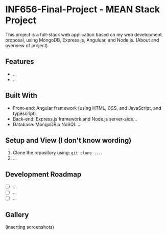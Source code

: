 # INF656-Final-Project - MEAN Stack Project

This project is a full-stack web application based on my web development proposal, using MongoDB, Express.js, Anguluar, and Node.js. (About and overview of project)

## Features

- ...
- ...

## Built With

- Front-end: Angular framework (using HTML, CSS, and JavaScript, and typescript)
- Back-end: Express.js framework and Node.js server-side...
- Database: MongoDB a NoSQL...

## Setup and View (I don't know wording)

1. Clone the repository using: `git clone ...`.
2. ...

## Development Roadmap

- [ ] ...
- [ ] ...
- [ ] ...

## Gallery

(inserting screenshots)
